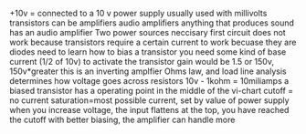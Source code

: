 +10v = connected to a 10 v power supply
usually used with millivolts
transistors can be amplifiers
audio amplifiers
anything that produces sound has an audio amplifier
Two power sources neccisary
first circuit does not work because transistors require a certain current to work becuase they are diodes
need to learn how to bias a transistor
you need some kind of base current (1/2 of 10v) to activate the transistor
gain would be 1.5 or 150v, 150v\*greater
this is an inverting amplfier
Ohms law, and load line analysis determines how voltage goes across resistors
10v - 1kohm = 10miliamps
a biased transistor has a operating point in the middle of the vi-chart
cutoff = no current
saturation=most possible current, set by value of power supply
when you increase voltage, the input flattens at the top, you have reached the cutoff
with better biasing, the amplifier can handle more
